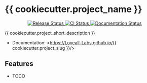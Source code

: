 # {{ cookiecutter.project_name }}

<p align="center">
<a href="https://pypi.python.org/pypi/{{ cookiecutter.project_slug }}">
    <img src="https://img.shields.io/pypi/v/{{ cookiecutter.project_slug }}.svg"
        alt = "Release Status">
</a>

<a href="https://github.com/Loveall-Labs/{{ cookiecutter.project_slug }}/actions">
    <img src="https://github.com/Loveall-Labs/{{ cookiecutter.project_slug }}/actions/workflows/main.yml/badge.svg?branch=release" alt="CI Status">
</a>

<a href="https://Loveall-Labs.github.io/{{ cookiecutter.project_slug }}/">
    <img src="https://img.shields.io/website/https/Loveall-Labs.github.io/{{ cookiecutter.project_slug }}/index.html.svg?label=docs&down_message=unavailable&up_message=available" alt="Documentation Status">
</a>
</p>

{{ cookiecutter.project_short_description }}

* Documentation: <https://Loveall-Labs.github.io/{{ cookiecutter.project_slug }}/>

## Features

* TODO
